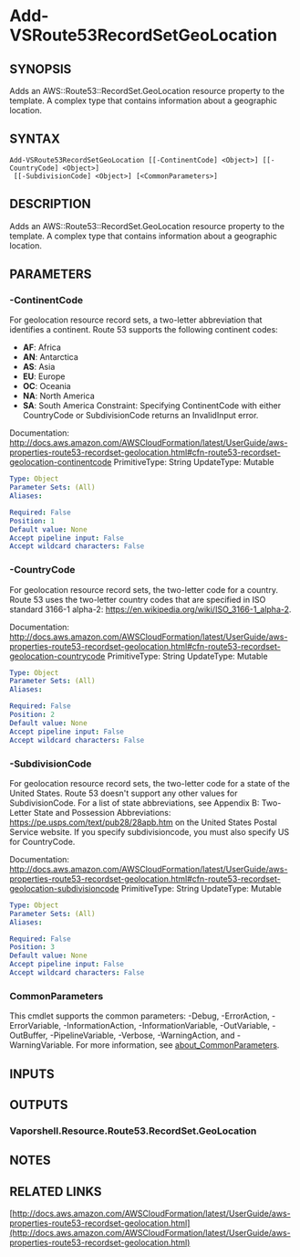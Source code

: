 # Add-VSRoute53RecordSetGeoLocation

## SYNOPSIS
Adds an AWS::Route53::RecordSet.GeoLocation resource property to the template.
A complex type that contains information about a geographic location.

## SYNTAX

```
Add-VSRoute53RecordSetGeoLocation [[-ContinentCode] <Object>] [[-CountryCode] <Object>]
 [[-SubdivisionCode] <Object>] [<CommonParameters>]
```

## DESCRIPTION
Adds an AWS::Route53::RecordSet.GeoLocation resource property to the template.
A complex type that contains information about a geographic location.

## PARAMETERS

### -ContinentCode
For geolocation resource record sets, a two-letter abbreviation that identifies a continent.
Route 53 supports the following continent codes:
+ **AF**: Africa
+ **AN**: Antarctica
+ **AS**: Asia
+ **EU**: Europe
+ **OC**: Oceania
+ **NA**: North America
+ **SA**: South America
Constraint: Specifying ContinentCode with either CountryCode or SubdivisionCode returns an InvalidInput error.

Documentation: http://docs.aws.amazon.com/AWSCloudFormation/latest/UserGuide/aws-properties-route53-recordset-geolocation.html#cfn-route53-recordset-geolocation-continentcode
PrimitiveType: String
UpdateType: Mutable

```yaml
Type: Object
Parameter Sets: (All)
Aliases:

Required: False
Position: 1
Default value: None
Accept pipeline input: False
Accept wildcard characters: False
```

### -CountryCode
For geolocation resource record sets, the two-letter code for a country.
Route 53 uses the two-letter country codes that are specified in ISO standard 3166-1 alpha-2: https://en.wikipedia.org/wiki/ISO_3166-1_alpha-2.

Documentation: http://docs.aws.amazon.com/AWSCloudFormation/latest/UserGuide/aws-properties-route53-recordset-geolocation.html#cfn-route53-recordset-geolocation-countrycode
PrimitiveType: String
UpdateType: Mutable

```yaml
Type: Object
Parameter Sets: (All)
Aliases:

Required: False
Position: 2
Default value: None
Accept pipeline input: False
Accept wildcard characters: False
```

### -SubdivisionCode
For geolocation resource record sets, the two-letter code for a state of the United States.
Route 53 doesn't support any other values for SubdivisionCode.
For a list of state abbreviations, see Appendix B: Two-Letter State and Possession Abbreviations: https://pe.usps.com/text/pub28/28apb.htm on the United States Postal Service website.
If you specify subdivisioncode, you must also specify US for CountryCode.

Documentation: http://docs.aws.amazon.com/AWSCloudFormation/latest/UserGuide/aws-properties-route53-recordset-geolocation.html#cfn-route53-recordset-geolocation-subdivisioncode
PrimitiveType: String
UpdateType: Mutable

```yaml
Type: Object
Parameter Sets: (All)
Aliases:

Required: False
Position: 3
Default value: None
Accept pipeline input: False
Accept wildcard characters: False
```

### CommonParameters
This cmdlet supports the common parameters: -Debug, -ErrorAction, -ErrorVariable, -InformationAction, -InformationVariable, -OutVariable, -OutBuffer, -PipelineVariable, -Verbose, -WarningAction, and -WarningVariable. For more information, see [about_CommonParameters](http://go.microsoft.com/fwlink/?LinkID=113216).

## INPUTS

## OUTPUTS

### Vaporshell.Resource.Route53.RecordSet.GeoLocation
## NOTES

## RELATED LINKS

[http://docs.aws.amazon.com/AWSCloudFormation/latest/UserGuide/aws-properties-route53-recordset-geolocation.html](http://docs.aws.amazon.com/AWSCloudFormation/latest/UserGuide/aws-properties-route53-recordset-geolocation.html)

